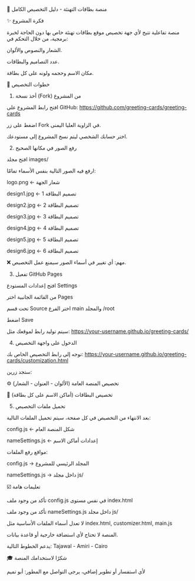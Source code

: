 🎉 منصة بطاقات التهنئة - دليل التخصيص الكامل

✨ فكرة المشروع

منصة تفاعلية تتيح لأي جهة تخصيص موقع بطاقات تهنئة خاص بها دون الحاجة لخبرة برمجية، من خلال التحكم في:

الشعار والنصوص والألوان.

عدد التصاميم والبطاقات.

مكان الاسم وحجمه ولونه على كل بطاقة.

📅 خطوات التخصيص

1. أخذ نسخة (Fork) من المشروع

افتح رابط المشروع على GitHub: https://github.com/greeting-cards/greeting-cards

اضغط على زر Fork في الزاوية العليا اليمنى.

اختر حسابك الشخصي ليتم نسخ المشروع إلى مستودعك.

2. رفع الصور في مكانها الصحيح

افتح مجلد images/

ارفع فيه الصور التالية بنفس الأسماء تمامًا:

logo.png ← شعار الجهة

design1.jpg ← تصميم البطاقة 1

design2.jpg ← تصميم البطاقة 2

design3.jpg ← تصميم البطاقة 3

design4.jpg ← تصميم البطاقة 4

design5.jpg ← تصميم البطاقة 5

design6.jpg ← تصميم البطاقة 6

❌ مهم: أي تغيير في أسماء الصور سيمنع عمل التخصيص.

3. تفعيل GitHub Pages

افتح إعدادات المستودع Settings

من القائمة الجانبية اختر Pages

تحت قسم Source اختر الفرع main والمجلد /root

اضغط Save

سيتم توليد رابط لموقعك مثل:
https://your-username.github.io/greeting-cards/

4. الدخول على واجهة التخصيص

توجه إلى رابط التخصيص الخاص بك:
https://your-username.github.io/greeting-cards/customization.html

ستجد زرين:

⚙️ تخصيص المنصة العامة (الألوان - العنوان - الشعار)

🌟 تخصيص البطاقات (أماكن الاسم على كل بطاقة)

5. تحميل ملفات التخصيص

بعد الانتهاء من التخصيص في كل صفحة، سيتم تحميل الملفات التالية:

config.js ← شكل المنصة العام

nameSettings.js ← إعدادات أماكن الاسم

مواقع رفع الملفات:

config.js → المجلد الرئيسي للمشروع

nameSettings.js → داخل مجلد js/

☑️ تعليمات هامة

تأكد من وجود ملف config.js في نفس مستوى index.html

تأكد من وجود ملف nameSettings.js داخل مجلد js/

لا تعدل أسماء الملفات الأساسية مثل index.html, customizer.html, main.js

المنصة لا تحتاج لأي استضافة خارجية أو قاعدة بيانات.

يدعم الخطوط التالية: Tajawal - Amiri - Cairo

🎓 شكرًا لاستخدامك المنصة

لأي استفسار أو تطوير إضافي، يرجى التواصل مع المطور: أبو تميم

